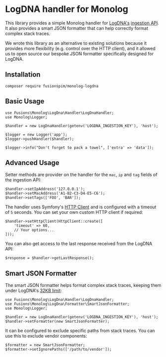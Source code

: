 # LogDNA handler for Monolog

This library provides a simple Monolog handler for [LogDNA's](https://logdna.com/) [ingestion API](https://docs.logdna.com/reference#logsingest). It also provides a smart JSON formatter that can help correctly format complex stack traces.

We wrote this library as an alternative to existing solutions because it provides more flexibility (e.g. control over the HTTP client), and it allowed us to open source our bespoke JSON formatter specifically designed for LogDNA. 

## Installation

```
composer require fusionspim/monolog-logdna
```

## Basic Usage

```
use Fusions\Monolog\LogDna\Handler\LogDnaHandler;
use Monolog\Logger;

$handler = new LogDnaHandler(getenv('LOGDNA_INGESTION_KEY'), 'host');

$logger = new Logger('app');
$logger->pushHandler($handler);

$logger->info("Don't forget to pack a towel", ['extra' => 'data']);
```

## Advanced Usage

Setter methods are provider on the handler for the `mac`, `ip` and `tag` fields of the ingestion API:

```
$handler->setIpAddress('127.0.0.1');
$handler->setMacAddress('A1-B2-C3-D4-E5-C6');
$handler->setTags(['FOO', 'BAR']);
```

The handler uses Symfony's [HTTP Client](https://symfony.com/doc/master/components/http_client.html) and is configured with a timeout of `5` seconds. You can set your own custom HTTP client if required:

```
$handler->setHttpClient(HttpClient::create([
    'timeout' => 60,
    // Your options...
]));
```

You can also get access to the last response received from the LogDNA API:
```
$response = $handler->getLastResponse();
```

## Smart JSON Formatter

The smart JSON formatter helps format complex stack traces, keeping them under LogDNA's [32KB limit](https://github.com/logdna/nodejs/blob/master/README.md#line):

```
use Fusions\Monolog\LogDna\Handler\LogDnaHandler;
use Fusions\Monolog\LogDna\Formatter\SmartJsonFormatter;
use Monolog\Logger;

$handler = new LogDnaHandler(getenv('LOGDNA_INGESTION_KEY'), 'host');
$handler->setFormatter(new SmartJsonFormatter);
```

It can be configured to exclude specific paths from stack traces. You can use this to exclude vendor components:

```
$formatter = new SmartJsonFormatter;
$formatter->setIgnorePaths(['/path/to/vendor']);
```
